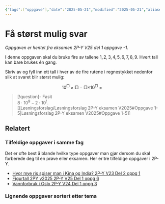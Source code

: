 ```yaml
---
{"tags":["oppgave"],"date":"2025-05-21","modified":"2025-05-21","aliases":[],"dg-publish":true,"temaer":["potensregning"],"fag":["2p-y"],"eksamen":"v25","del":1,"oppgave":-1,"title":"Få størst mulig svar","source":null,"todo":null,"permalink":"/fa-storst-mulig-svar/","dgPassFrontmatter":true}
---
```



# Få størst mulig svar

<p><span><em>Oppgaven er hentet fra eksamen 2P-Y V25 del 1 oppgave -1.</em></span></p>

I denne oppgaven skal du bruke fire av tallene $1,2,3,4,5,6,7,8,9$. Hvert tall kan bare brukes én gang.

Skriv av og fyll inn ett tall i hver av de fire rutene i regnestykket nedenfor slik at svaret blir størst mulig:

$$
10^{\Box}\times \Box \;-\; \Box\times 10^{\Box} \;=\;
$$

> [!question]- Fasit  
> $8\cdot10^{9} - 2\cdot10^{1}$.  
> [[Løsningsforslag/Løsningsforslag 2P-Y eksamen V2025#Oppgave 1-5\|Løsningsforslag 2P-Y eksamen V2025#Oppgave 1-5]]

## Relatert
<h3><span>Tilfeldige oppgaver i samme fag</span></h3><p><span>Det er ofte best å blande hvilke type oppgaver man gjør dersom du skal forberede deg til en prøve eller eksamen. Her er tre tilfeldige oppgaver i 2P-Y.</span></p><div><ul class="dataview list-view-ul"><li><span><a data-tooltip-position="top" aria-label="Hvor mye ris spiser man i Kina og India?.md" data-href="Hvor mye ris spiser man i Kina og India?.md" href="Hvor mye ris spiser man i Kina og India?.md" class="internal-link" target="_blank" rel="noopener nofollow">Hvor mye ris spiser man i Kina og India? 2P-Y V23 Del 2 oppg 1</a></span></li><li><span><a data-tooltip-position="top" aria-label="Figurtall 2PY v2025.md" data-href="Figurtall 2PY v2025.md" href="Figurtall 2PY v2025.md" class="internal-link" target="_blank" rel="noopener nofollow">Figurtall 2PY v2025 2P-Y V25 Del 1 oppg 6</a></span></li><li><span><a data-tooltip-position="top" aria-label="Vannforbruk i Oslo.md" data-href="Vannforbruk i Oslo.md" href="Vannforbruk i Oslo.md" class="internal-link" target="_blank" rel="noopener nofollow">Vannforbruk i Oslo 2P-Y V24 Del 1 oppg 3</a></span></li></ul></div><h3><span>Lignende oppgaver sortert etter tema</span></h3>
